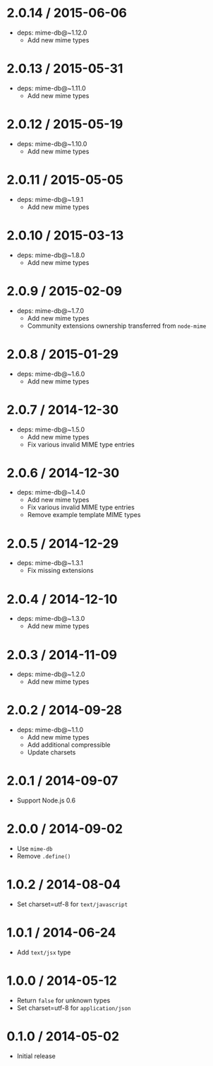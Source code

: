 2.0.14 / 2015-06-06
=====

  * deps: mime-db@~1.12.0
    - Add new mime types

2.0.13 / 2015-05-31
=====

  * deps: mime-db@~1.11.0
    - Add new mime types

2.0.12 / 2015-05-19
=====

  * deps: mime-db@~1.10.0
    - Add new mime types

2.0.11 / 2015-05-05
=====

  * deps: mime-db@~1.9.1
    - Add new mime types

2.0.10 / 2015-03-13
=====

  * deps: mime-db@~1.8.0
    - Add new mime types

2.0.9 / 2015-02-09
====

  * deps: mime-db@~1.7.0
    - Add new mime types
    - Community extensions ownership transferred from `node-mime`

2.0.8 / 2015-01-29
====

  * deps: mime-db@~1.6.0
    - Add new mime types

2.0.7 / 2014-12-30
====

  * deps: mime-db@~1.5.0
    - Add new mime types
    - Fix various invalid MIME type entries

2.0.6 / 2014-12-30
====

  * deps: mime-db@~1.4.0
    - Add new mime types
    - Fix various invalid MIME type entries
    - Remove example template MIME types

2.0.5 / 2014-12-29
====

  * deps: mime-db@~1.3.1
    - Fix missing extensions

2.0.4 / 2014-12-10
====

  * deps: mime-db@~1.3.0
    - Add new mime types

2.0.3 / 2014-11-09
====

  * deps: mime-db@~1.2.0
    - Add new mime types

2.0.2 / 2014-09-28
====

  * deps: mime-db@~1.1.0
    - Add new mime types
    - Add additional compressible
    - Update charsets

2.0.1 / 2014-09-07
====

  * Support Node.js 0.6

2.0.0 / 2014-09-02
====

  * Use `mime-db`
  * Remove `.define()`

1.0.2 / 2014-08-04
====

  * Set charset=utf-8 for `text/javascript`

1.0.1 / 2014-06-24
====

  * Add `text/jsx` type

1.0.0 / 2014-05-12
====

  * Return `false` for unknown types
  * Set charset=utf-8 for `application/json`

0.1.0 / 2014-05-02
====

  * Initial release
